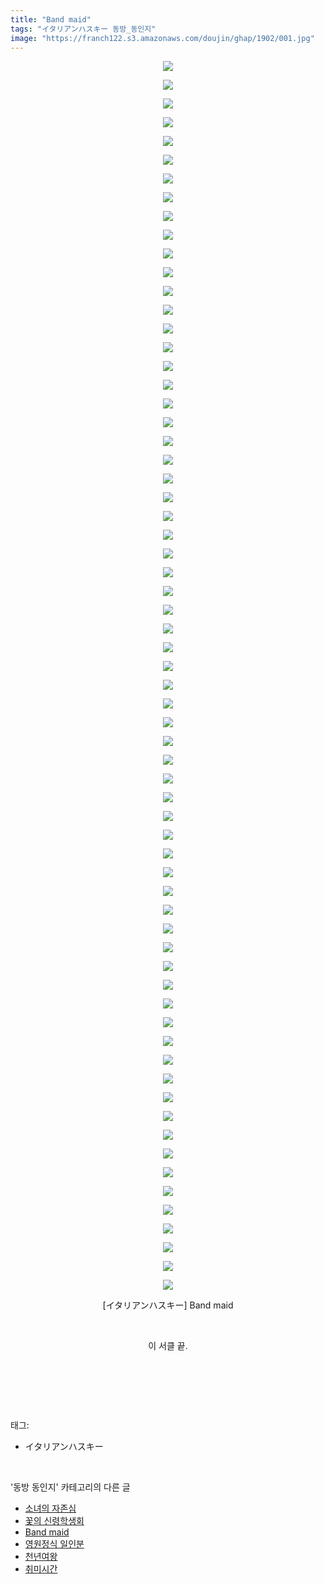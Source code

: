 ```yaml
---
title: "Band maid"
tags: "イタリアンハスキー 동방_동인지"
image: "https://franch122.s3.amazonaws.com/doujin/ghap/1902/001.jpg"
---
```

<div class="article">
<p style="text-align: center; clear: none; float: none;"><img src="{{ site.imgserver4 }}/ghap/1902/001.jpg"/></p>
<p style="text-align: center; clear: none; float: none;"><img src="{{ site.imgserver4 }}/ghap/1902/002.jpg"/></p>
<p style="text-align: center; clear: none; float: none;"><img src="{{ site.imgserver4 }}/ghap/1902/003.jpg"/></p>
<p style="text-align: center; clear: none; float: none;"><img src="{{ site.imgserver4 }}/ghap/1902/004.jpg"/></p>
<p style="text-align: center; clear: none; float: none;"><img src="{{ site.imgserver4 }}/ghap/1902/005.jpg"/></p>
<p style="text-align: center; clear: none; float: none;"><img src="{{ site.imgserver4 }}/ghap/1902/006.jpg"/></p>
<p style="text-align: center; clear: none; float: none;"><img src="{{ site.imgserver4 }}/ghap/1902/007.jpg"/></p>
<p style="text-align: center; clear: none; float: none;"><img src="{{ site.imgserver4 }}/ghap/1902/008.jpg"/></p>
<p style="text-align: center; clear: none; float: none;"><img src="{{ site.imgserver4 }}/ghap/1902/009.jpg"/></p>
<p style="text-align: center; clear: none; float: none;"><img src="{{ site.imgserver4 }}/ghap/1902/010.jpg"/></p>
<p style="text-align: center; clear: none; float: none;"><img src="{{ site.imgserver4 }}/ghap/1902/011.jpg"/></p>
<p style="text-align: center; clear: none; float: none;"><img src="{{ site.imgserver4 }}/ghap/1902/012.jpg"/></p>
<p style="text-align: center; clear: none; float: none;"><img src="{{ site.imgserver4 }}/ghap/1902/013.jpg"/></p>
<p style="text-align: center; clear: none; float: none;"><img src="{{ site.imgserver4 }}/ghap/1902/014.jpg"/></p>
<p style="text-align: center; clear: none; float: none;"><img src="{{ site.imgserver4 }}/ghap/1902/015.jpg"/></p>
<p style="text-align: center; clear: none; float: none;"><img src="{{ site.imgserver4 }}/ghap/1902/016.jpg"/></p>
<p style="text-align: center; clear: none; float: none;"><img src="{{ site.imgserver4 }}/ghap/1902/017.jpg"/></p>
<p style="text-align: center; clear: none; float: none;"><img src="{{ site.imgserver4 }}/ghap/1902/018.jpg"/></p>
<p style="text-align: center; clear: none; float: none;"><img src="{{ site.imgserver4 }}/ghap/1902/019.jpg"/></p>
<p style="text-align: center; clear: none; float: none;"><img src="{{ site.imgserver4 }}/ghap/1902/020.jpg"/></p>
<p style="text-align: center; clear: none; float: none;"><img src="{{ site.imgserver4 }}/ghap/1902/021.jpg"/></p>
<p style="text-align: center; clear: none; float: none;"><img src="{{ site.imgserver4 }}/ghap/1902/022.jpg"/></p>
<p style="text-align: center; clear: none; float: none;"><img src="{{ site.imgserver4 }}/ghap/1902/023.jpg"/></p>
<p style="text-align: center; clear: none; float: none;"><img src="{{ site.imgserver4 }}/ghap/1902/024.jpg"/></p>
<p style="text-align: center; clear: none; float: none;"><img src="{{ site.imgserver4 }}/ghap/1902/025.jpg"/></p>
<p style="text-align: center; clear: none; float: none;"><img src="{{ site.imgserver4 }}/ghap/1902/026.jpg"/></p>
<p style="text-align: center; clear: none; float: none;"><img src="{{ site.imgserver4 }}/ghap/1902/027.jpg"/></p>
<p style="text-align: center; clear: none; float: none;"><img src="{{ site.imgserver4 }}/ghap/1902/028.jpg"/></p>
<p style="text-align: center; clear: none; float: none;"><img src="{{ site.imgserver4 }}/ghap/1902/029.jpg"/></p>
<p style="text-align: center; clear: none; float: none;"><img src="{{ site.imgserver4 }}/ghap/1902/030.jpg"/></p>
<p style="text-align: center; clear: none; float: none;"><img src="{{ site.imgserver4 }}/ghap/1902/031.jpg"/></p>
<p style="text-align: center; clear: none; float: none;"><img src="{{ site.imgserver4 }}/ghap/1902/032.jpg"/></p>
<p style="text-align: center; clear: none; float: none;"><img src="{{ site.imgserver4 }}/ghap/1902/033.jpg"/></p>
<p style="text-align: center; clear: none; float: none;"><img src="{{ site.imgserver4 }}/ghap/1902/034.jpg"/></p>
<p style="text-align: center; clear: none; float: none;"><img src="{{ site.imgserver4 }}/ghap/1902/035.jpg"/></p>
<p style="text-align: center; clear: none; float: none;"><img src="{{ site.imgserver4 }}/ghap/1902/036.jpg"/></p>
<p style="text-align: center; clear: none; float: none;"><img src="{{ site.imgserver4 }}/ghap/1902/037.jpg"/></p>
<p style="text-align: center; clear: none; float: none;"><img src="{{ site.imgserver4 }}/ghap/1902/038.jpg"/></p>
<p style="text-align: center; clear: none; float: none;"><img src="{{ site.imgserver4 }}/ghap/1902/039.jpg"/></p>
<p style="text-align: center; clear: none; float: none;"><img src="{{ site.imgserver4 }}/ghap/1902/040.jpg"/></p>
<p style="text-align: center; clear: none; float: none;"><img src="{{ site.imgserver4 }}/ghap/1902/041.jpg"/></p>
<p style="text-align: center; clear: none; float: none;"><img src="{{ site.imgserver4 }}/ghap/1902/042.jpg"/></p>
<p style="text-align: center; clear: none; float: none;"><img src="{{ site.imgserver4 }}/ghap/1902/043.jpg"/></p>
<p style="text-align: center; clear: none; float: none;"><img src="{{ site.imgserver4 }}/ghap/1902/044.jpg"/></p>
<p style="text-align: center; clear: none; float: none;"><img src="{{ site.imgserver4 }}/ghap/1902/045.jpg"/></p>
<p style="text-align: center; clear: none; float: none;"><img src="{{ site.imgserver4 }}/ghap/1902/046.jpg"/></p>
<p style="text-align: center; clear: none; float: none;"><img src="{{ site.imgserver4 }}/ghap/1902/047.jpg"/></p>
<p style="text-align: center; clear: none; float: none;"><img src="{{ site.imgserver4 }}/ghap/1902/048.jpg"/></p>
<p style="text-align: center; clear: none; float: none;"><img src="{{ site.imgserver4 }}/ghap/1902/049.jpg"/></p>
<p style="text-align: center; clear: none; float: none;"><img src="{{ site.imgserver4 }}/ghap/1902/050.jpg"/></p>
<p style="text-align: center; clear: none; float: none;"><img src="{{ site.imgserver4 }}/ghap/1902/051.jpg"/></p>
<p style="text-align: center; clear: none; float: none;"><img src="{{ site.imgserver4 }}/ghap/1902/052.jpg"/></p>
<p style="text-align: center; clear: none; float: none;"><img src="{{ site.imgserver4 }}/ghap/1902/053.jpg"/></p>
<p style="text-align: center; clear: none; float: none;"><img src="{{ site.imgserver4 }}/ghap/1902/054.jpg"/></p>
<p style="text-align: center; clear: none; float: none;"><img src="{{ site.imgserver4 }}/ghap/1902/055.jpg"/></p>
<p style="text-align: center; clear: none; float: none;"><img src="{{ site.imgserver4 }}/ghap/1902/056.jpg"/></p>
<p style="text-align: center; clear: none; float: none;"><img src="{{ site.imgserver4 }}/ghap/1902/057.jpg"/></p>
<p style="text-align: center; clear: none; float: none;"><img src="{{ site.imgserver4 }}/ghap/1902/058.jpg"/></p>
<p style="text-align: center; clear: none; float: none;"><img src="{{ site.imgserver4 }}/ghap/1902/059.jpg"/></p>
<p style="text-align: center; clear: none; float: none;"><img src="{{ site.imgserver4 }}/ghap/1902/060.jpg"/></p>
<p style="text-align: center; clear: none; float: none;"><img src="{{ site.imgserver4 }}/ghap/1902/061.jpg"/></p>
<p style="text-align: center; clear: none; float: none;"><img src="{{ site.imgserver4 }}/ghap/1902/062.jpg"/></p>
<p style="text-align: center; clear: none; float: none;"><img src="{{ site.imgserver4 }}/ghap/1902/063.jpg"/></p>
<p style="text-align: center; clear: none; float: none;"><img src="{{ site.imgserver4 }}/ghap/1902/064.jpg"/></p>
<p style="text-align: center; clear: none; float: none;"><img src="{{ site.imgserver4 }}/ghap/1902/065.jpg"/></p>
<p style="text-align: center; clear: none; float: none;"><img src="{{ site.imgserver4 }}/ghap/1902/066.jpg"/></p>
<p style="text-align: center; clear: none; float: none;">[イタリアンハスキー] Band maid</p>
<p style="text-align: center; clear: none; float: none;"><br/></p>
<p style="text-align: center; clear: none; float: none;">이 서클 끝.</p>
<p style="text-align: center; clear: none; float: none;"><br/></p>
<p><br/></p>
</div><br/>
<div class="tagTrail">
<p>태그: </p>
<ul>
<li>イタリアンハスキー</li>
</ul>
</div><br/>
<div class="another">
<p>'동방 동인지' 카테고리의 다른 글</p>
<ul>
<li><a href="/ghap_1904">소녀의 자존심</a></li>
<li><a href="/ghap_1903">꽃의 신령학생회</a></li>
<li><a href="/ghap_1902">Band maid</a></li>
<li><a href="/ghap_1901">영원정식 일인분</a></li>
<li><a href="/ghap_1900">천년여왕</a></li>
<li><a href="/ghap_1899">취미시간</a></li>
</ul>
</div><br/>
<div class="cb_module cb_fluid">
<div class="cb_wrt cb_profile">
</div><!-- commentList close -->
</div><br/>
